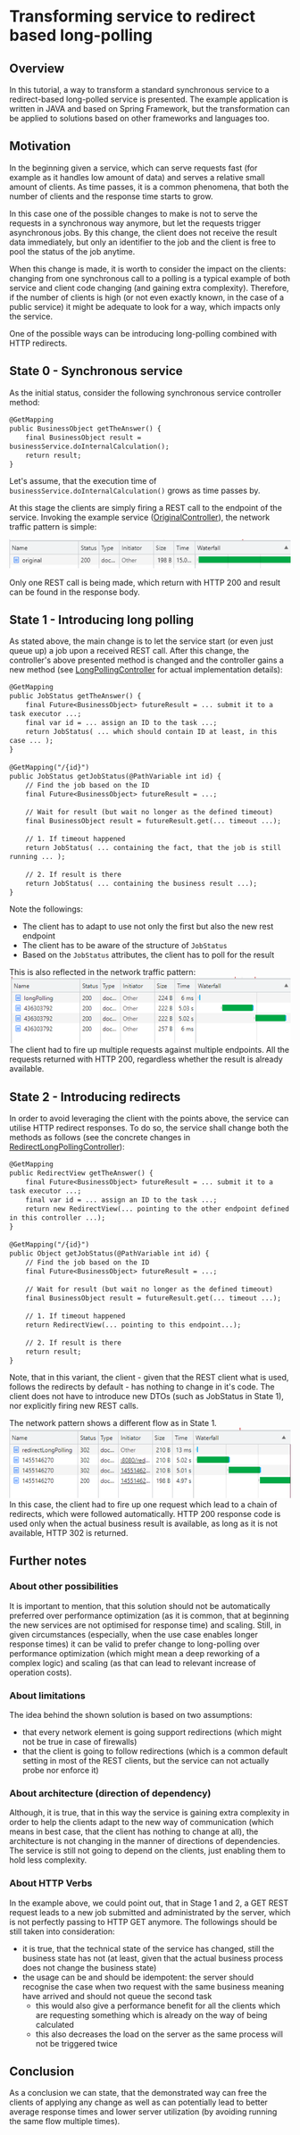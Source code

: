 # Transforming service to redirect based long-polling

## Overview
In this tutorial, a way to transform a standard synchronous service to a redirect-based long-polled service is presented. 
The example application is written in JAVA and based on Spring Framework, but the transformation can be applied to solutions based
on other frameworks and languages too.

## Motivation
In the beginning given a service, which can serve requests fast (for example as it handles low amount of data)
and serves a relative small amount of clients. As time passes, it is a common phenomena, that both the number
of clients and the response time starts to grow.

In this case one of the possible changes to make is not to serve the requests in a synchronous way
anymore, but let the requests trigger asynchronous jobs. By this change, the client does not receive
the result data immediately, but only an identifier to the job and the client is free to pool the status
of the job anytime.

When this change is made, it is worth to consider the impact on the clients: changing from one synchronous call
to a polling is a typical example of both service and client code changing (and gaining extra complexity).
Therefore, if the number of clients is high (or not even exactly known, in the case of a public service) it might be
adequate to look for a way, which impacts only the service.

One of the possible ways can be introducing long-polling combined with HTTP redirects.

## State 0 - Synchronous service

As the initial status, consider the following synchronous service controller method:
```
@GetMapping
public BusinessObject getTheAnswer() {
    final BusinessObject result = businessService.doInternalCalculation();
    return result;
}
```
Let's assume, that the execution time of ```businessService.doInternalCalculation()``` grows as time passes by. 

At this stage the clients are simply firing a REST call to the endpoint of the service.
Invoking the example service ([OriginalController](src/main/java/com/example/OriginalController.java)), the network traffic pattern is simple:

<img src="original.png"/><br/>

Only one REST call is being made, which return with HTTP 200 and result can be found in the response body.

## State 1 - Introducing long polling

As stated above, the main change is to let the service start (or even just queue up) a job upon a received REST call.
After this change, the controller's above presented method is changed and the controller gains a new method (see [LongPollingController](src/main/java/com/example/LongPollingController.java) for actual implementation details):

```
@GetMapping
public JobStatus getTheAnswer() {
    final Future<BusinessObject> futureResult = ... submit it to a task executor ...;
    final var id = ... assign an ID to the task ...;
    return JobStatus( ... which should contain ID at least, in this case ... );
}

@GetMapping("/{id}")
public JobStatus getJobStatus(@PathVariable int id) {
    // Find the job based on the ID
    final Future<BusinessObject> futureResult = ...;
    
    // Wait for result (but wait no longer as the defined timeout)
    final BusinessObject result = futureResult.get(... timeout ...);
    
    // 1. If timeout happened
    return JobStatus( ... containing the fact, that the job is still running ... );
    
    // 2. If result is there
    return JobStatus( ... containing the business result ...);
}
```

Note the followings:
- The client has to adapt to use not only the first but also the new rest endpoint
- The client has to be aware of the structure of ```JobStatus```
- Based on the ```JobStatus``` attributes, the client has to poll for the result

This is also reflected in the network traffic pattern:
<img src="long-polling.png"/><br/>
The client had to fire up multiple requests against multiple endpoints. All the requests returned with HTTP 200, regardless whether the result is already available. 

## State 2 - Introducing redirects
In order to avoid leveraging the client with the points above, the service can utilise HTTP redirect responses.
To do so, the service shall change both the methods as follows (see the concrete changes in [RedirectLongPollingController](src/main/java/com/example/RedirectLongPollingController.java)):
```
@GetMapping
public RedirectView getTheAnswer() {
    final Future<BusinessObject> futureResult = ... submit it to a task executor ...;
    final var id = ... assign an ID to the task ...;
    return new RedirectView(... pointing to the other endpoint defined in this controller ...);
}

@GetMapping("/{id}")
public Object getJobStatus(@PathVariable int id) {
    // Find the job based on the ID
    final Future<BusinessObject> futureResult = ...;
    
    // Wait for result (but wait no longer as the defined timeout)
    final BusinessObject result = futureResult.get(... timeout ...);
    
    // 1. If timeout happened
    return RedirectView(... pointing to this endpoint...);
    
    // 2. If result is there
    return result;
}
```
Note, that in this variant, the client - given that the REST client what is used, follows the redirects by default - has nothing to change in it's code.
The client does not have to introduce new DTOs (such as JobStatus in State 1), nor explicitly firing new REST calls.

The network pattern shows a different flow as in State 1.
<img src="long-polling-with-redirects.png"/><br/>
In this case, the client had to fire up one request which lead to a chain of redirects, which were followed automatically. 
HTTP 200 response code is used only when the actual business result is available, as long as it is not available, HTTP 302 is returned. 

## Further notes
### About other possibilities
It is important to mention, that this solution should not be automatically preferred over performance optimization
(as it is common, that at beginning the new services are not optimised for response time) and scaling.
Still, in given circumstances (especially, when the use case enables longer response times) it can be valid
to prefer change to long-polling over performance optimization (which might mean a deep reworking of a complex logic)
and scaling (as that can lead to relevant increase of operation costs).

### About limitations
The idea behind the shown solution is based on two assumptions:
- that every network element is going support redirections (which might not be true in case of firewalls)
- that the client is going to follow redirections (which is a common default setting in most of the REST clients, but the service can not actually probe nor enforce it)

### About architecture (direction of dependency)
Although, it is true, that in this way the service is gaining extra complexity in order to help the clients
adapt to the new way of communication (which means in best case, that the client has nothing to change at all),
the architecture is not changing in the manner of directions of dependencies. The service is still not going
to depend on the clients, just enabling them to hold less complexity.

### About HTTP Verbs
In the example above, we could point out, that in Stage 1 and 2, a GET REST request leads to a new job submitted and administrated by the server,
which is not perfectly passing to HTTP GET anymore. The followings should be still taken into consideration:
- it is true, that the technical state of the service has changed, still the business state has not (at least, given that the actual business process does not change the business state)
- the usage can be and should be idempotent: the server should recognise the case when two request with the same business meaning have arrived and should not queue the second task
    - this would also give a performance benefit for all the clients which are requesting something which is already on the way of being calculated
    - this also decreases the load on the server as the same process will not be triggered twice

## Conclusion
As a conclusion we can state, that the demonstrated way can free the clients of applying any change as well as can potentially 
lead to better average response times and lower server utilization (by avoiding running the same flow multiple times).